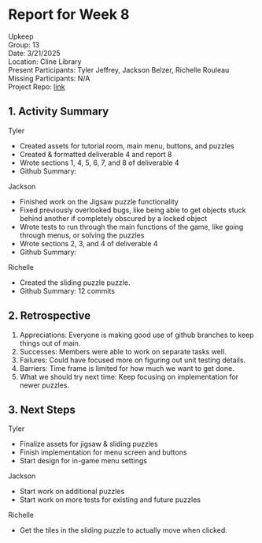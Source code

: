 # Report for Week 8 #
Upkeep <br />
Group: 13<br />
Date: 3/21/2025<br />
Location: Cline Library<br />
Present Participants: Tyler Jeffrey, Jackson Belzer, Richelle Rouleau<br />
Missing Participants: N/A<br />
Project Repo: [link](https://github.com/TJeffrey237/CS386Project.git)

## 1. Activity Summary ##
Tyler
- Created assets for tutorial room, main menu, buttons, and puzzles
- Created & formatted deliverable 4 and report 8
- Wrote sections 1, 4, 5, 6, 7, and 8 of deliverable 4
- Github Summary: 

Jackson
- Finished work on the Jigsaw puzzle functionality
- Fixed previously overlooked bugs, like being able to get objects stuck behind another if completely obscured by a locked object
- Wrote tests to run through the main functions of the game, like going through menus, or solving the puzzles
- Wrote sections 2, 3, and 4 of deliverable 4
- Github Summary: 

Richelle
- Created the sliding puzzle puzzle.
- Github Summary: 12 commits

## 2. Retrospective ##
1. Appreciations: Everyone is making good use of github branches to keep things out of main.
2. Successes: Members were able to work on separate tasks well.
3. Failures: Could have focused more on figuring out unit testing details.
4. Barriers: Time frame is limited for how much we want to get done.
5. What we should try next time: Keep focusing on implementation for newer puzzles.

## 3. Next Steps ##
Tyler
- Finalize assets for jigsaw & sliding puzzles
- Finish implementation for menu screen and buttons
- Start design for in-game menu settings

Jackson 
- Start work on additional puzzles
- Start work on more tests for existing and future puzzles

Richelle
- Get the tiles in the sliding puzzle to actually move when clicked.
